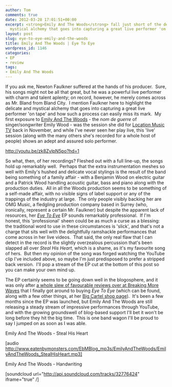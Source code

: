 ```yaml
---
author: Tom
comments: true
date: 2012-03-28 17:01:51+00:00
excerpt: <strong>Emily And The Woods</strong> fall just short of the delicate and
  mystical alchemy that goes into capturing a great live performer 'on tape'.
layout: post
slug: eye-to-eye-emily-and-the-woods
title: Emily And The Woods | Eye To Eye
wordpress_id: 1146
categories:
- EP
- review
tags: 
- Emily And The Woods
---
```


If you ask me, Newton Faulkner suffered at the hands of his producer.  Sure, his songs might not be all that great, but he was a powerful live performer with charm and talent aplenty; on record, however, he merely comes across as Mr. Bland from Bland City.  I mention Faulkner here to highlight the delicate and mystical alchemy that goes into capturing a great live performer 'on tape' and how such a process can easily miss its mark.  My first exposure to [Emily And The Woods](http://www.facebook.com/emilyandthewoods) - the _nom de guerre_ of singer/songwriter Emily Wood - was the session she did for [Location Music TV](http://locationmusic.tv/) back in November, and while I've never seen her play live, this 'live' session (along with the many others she's recorded for a whole host of people) shows an adept and assured solo performer.

http://youtu.be/zk8ZylpN5po?hd=1

So what, then, of her recordings? Fleshed out with a full line-up, the songs hold up remarkably well.  Perhaps that the extra instrumentation meshes so well with Emily's hushed and delicate vocal stylings is the result of the band being something of a family affair - with a Benjamin Wood on electric guitar and a Patrick Wood handling acoustic guitar, bass and piano along with the production duties.  All in all the Woods production seems to be something of a self-made affair, with no visible signs of label support or any of the trappings of the industry at large.  The only people visibly backing her are OMG Music, a fledgling production company based in Surrey (who, ironically, represent a certain Mr. Faulkner) but despite the apparent lack of resources, her _[Eye To Eye](http://emilyandthewoods.bigcartel.com/product/eye-to-eye)_ EP sounds remarkably professional.  If I'm honest, this 'professional' sheen could be as much a curse as a blessing: the traditional word to use in these circumstances is 'slick', and that's not a charge that sits well with the delightfully ramshackle performances that come across in her live videos.  That said, the only real flaw that I can detect in the record is the slightly overzealous percussion that's been slapped all over _Steal His Heart_, which is a shame, as it's my favourite song of hers.  But then my opinion of the song was forged watching the YouTube clip I've included above, so maybe I'm just predisposed to prefer a stripped back version.  I'll pop a stream of the EP cut at the bottom of this post so you can make your own mind up.

The EP certainly seems to be going down well in the blogosphere, and it was only after [a whole slew of favourable reviews over at Breaking More Waves](http://breakingmorewaves.blogspot.co.uk/search/label/Emily%20and%20the%20Woods) that I finally got around to buying _Eye To Eye_ (which can be found, along with a few other things, at her [Big Cartel shop page](http://emilyandthewoods.bigcartel.com/)).  It's been a few months since the EP was launched, but Emily And The Woods are still releasing a steady stream of impressive performances through YouTube, and with the growing groundswell of blog-based support I'll bet it won't be long before they hit the big time.  This is one band wagon I'll be proud to say I jumped on as soon as I was able.

Emily And The Woods - Steal His Heart

[audio http://www.eatenbymonsters.com/EbMBlog_mp3s/EmilyAndTheWoods/EmilyAndTheWoods_StealHisHeart.mp3]

Emily And The Woods - Handwriting

[soundcloud url="http://api.soundcloud.com/tracks/32776424" iframe="true" /]
